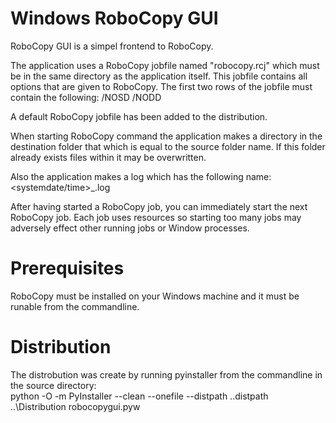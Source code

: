 # Windows RoboCopy GUI

RoboCopy GUI is a simpel frontend to RoboCopy.

The application uses a RoboCopy jobfile named "robocopy.rcj" which must be in the same directory as the application itself. This jobfile contains all options that are given to
RoboCopy. The first two rows of the jobfile must contain the following:
  /NOSD
  /NODD

A default RoboCopy jobfile has been added to the distribution.

When starting RoboCopy command the application makes a directory in the destination folder that which is equal to the source folder name. If this folder already exists files within it may be overwritten.

Also the application makes a log which has the following name: <systemdate/time>_<source folder name>.log

After having started a RoboCopy job, you can immediately start the next RoboCopy job. Each job uses resources so starting too many jobs may adversely effect other running jobs or Window processes.

# Prerequisites
RoboCopy must be installed on your Windows machine and it must be runable from the commandline.

# Distribution
The distrobution was create by running pyinstaller from the commandline in the source directory:  
python -O -m PyInstaller --clean --onefile --distpath ..distpath ..\Distribution robocopygui.pyw
